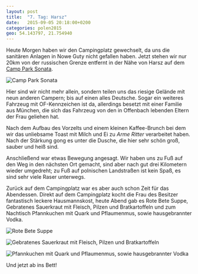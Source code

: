 ```yaml
---
layout: post
title:  "7. Tag: Harsz"
date:   2015-09-05 20:18:00+0200
categories: polen2015
geo: 54.143797, 21.754940
---
```


Heute Morgen haben wir den Campingplatz gewechselt, da uns die sanitären Anlagen in Nowe Guty nicht gefallen haben. 
Jetzt stehen wir nur 20km von der russischen Grenze entfernt in der Nähe von Harsz auf dem [Camp Park Sonata](http://www.masuren-campingplatz.de/).

![Camp Park Sonata](https://pbs.twimg.com/media/COJm8fSWUAAiHu8.jpg:orig)

Hier sind wir nicht mehr allein, sondern teilen uns das riesige Gelände mit neun anderen Campern; bis auf einen alles
Deutsche. Sogar ein weiteres Fahrzeug mit OF-Kennzeichen ist da, allerdings besetzt mit einer Familie aus München, die
sich das Fahrzeug von den in Offenbach lebenden Eltern der Frau geliehen hat.

Nach dem Aufbau des Vorzelts und einem kleinen Kaffee-Brunch bei dem wir das unliebsame Toast mit Milch und Ei zu 
*Arme Ritter* verarbeitet haben. Nach der Stärkung gong es unter die Dusche, die hier sehr schön groß, sauber und heiß
 sind. 
 
Anschließend war etwas Bewegung angesagt. Wir haben uns zu Fuß auf den Weg in den nächsten Ort 
gemacht, sind aber nach gut drei Kilometern wieder umgedreht; zu Fuß auf polnischen Landstraßen ist kein Spaß, es sind
sehr viele Raser unterwegs.

Zurück auf dem Campingplatz war es aber auch schon Zeit für das Abendessen. Direkt auf dem Campingplatz kocht die Frau
des Besitzer fantastisch leckere Hausmannskost, heute Abend gab es Rote Bete Suppe, Gebratenes Sauerkraut mit Fleisch, Pilzen
 und Bratkartoffeln und zum Nachtisch Pfannkuchen mit Quark und Pflaumenmus, sowie hausgebrannter Vodka.

![Rote Bete Suppe](https://pbs.twimg.com/media/COKD1PZWIAAS0ZB.jpg)

![Gebratenes Sauerkraut mit Fleisch, Pilzen und Bratkartoffeln](https://pbs.twimg.com/media/COKFAmqUwAEuQuJ.jpg:orig)

![Pfannkuchen mit Quark und Pflaumenmus, sowie hausgebrannter Vodka](https://pbs.twimg.com/media/COKFB3HU8AAWwJY.jpg:orig)

Und jetzt ab ins Bett!
